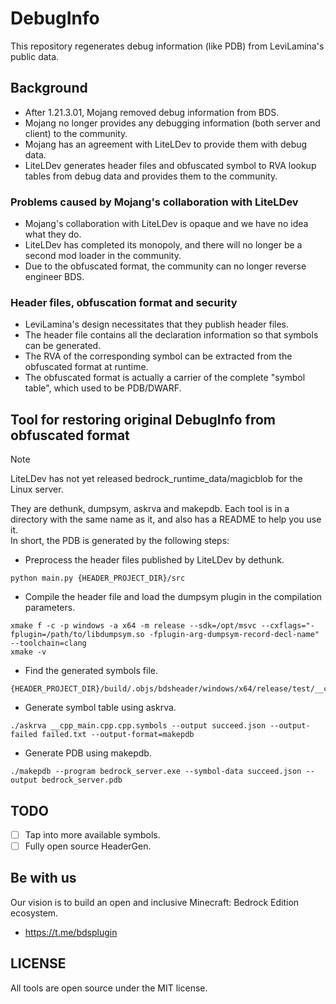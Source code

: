 # DebugInfo
This repository regenerates debug information (like PDB) from LeviLamina's public data.

## Background
 - After 1.21.3.01, Mojang removed debug information from BDS.
 - Mojang no longer provides any debugging information (both server and client) to the community.
 - Mojang has an agreement with LiteLDev to provide them with debug data.
 - LiteLDev generates header files and obfuscated symbol to RVA lookup tables from debug data and provides them to the community.

### Problems caused by Mojang's collaboration with LiteLDev
 - Mojang's collaboration with LiteLDev is opaque and we have no idea what they do.
 - LiteLDev has completed its monopoly, and there will no longer be a second mod loader in the community.
 - Due to the obfuscated format, the community can no longer reverse engineer BDS.

### Header files, obfuscation format and security
 - LeviLamina's design necessitates that they publish header files.
 - The header file contains all the declaration information so that symbols can be generated.
 - The RVA of the corresponding symbol can be extracted from the obfuscated format at runtime.
 - The obfuscated format is actually a carrier of the complete "symbol table", which used to be PDB/DWARF.

## Tool for restoring original DebugInfo from obfuscated format
> [!NOTE]
> LiteLDev has not yet released bedrock_runtime_data/magicblob for the Linux server.

They are dethunk, dumpsym, askrva and makepdb. Each tool is in a directory with the same name as it, and also has a README to help you use it.  
In short, the PDB is generated by the following steps:
 - Preprocess the header files published by LiteLDev by dethunk.
```
python main.py {HEADER_PROJECT_DIR}/src
```
 - Compile the header file and load the dumpsym plugin in the compilation parameters.
```
xmake f -c -p windows -a x64 -m release --sdk=/opt/msvc --cxflags="-fplugin=/path/to/libdumpsym.so -fplugin-arg-dumpsym-record-decl-name" --toolchain=clang
xmake -v
```
 - Find the generated symbols file.
```
{HEADER_PROJECT_DIR}/build/.objs/bdsheader/windows/x64/release/test/__cpp_main.cpp.cpp.symbols
```
 - Generate symbol table using askrva.
```
./askrva __cpp_main.cpp.cpp.symbols --output succeed.json --output-failed failed.txt --output-format=makepdb
```
 - Generate PDB using makepdb.
```
./makepdb --program bedrock_server.exe --symbol-data succeed.json --output bedrock_server.pdb
```

## TODO
 - [ ] Tap into more available symbols.
 - [ ] Fully open source HeaderGen.

## Be with us
Our vision is to build an open and inclusive Minecraft: Bedrock Edition ecosystem.
 - https://t.me/bdsplugin

## LICENSE
All tools are open source under the MIT license.